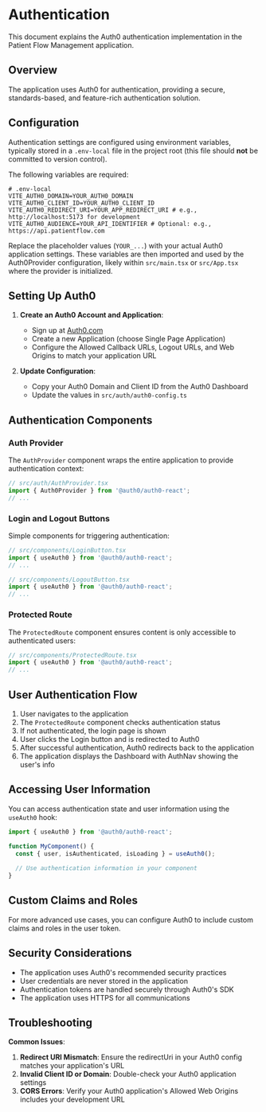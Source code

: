 # Authentication

This document explains the Auth0 authentication implementation in the Patient Flow Management application.

## Overview

The application uses Auth0 for authentication, providing a secure, standards-based, and feature-rich authentication solution.

## Configuration

Authentication settings are configured using environment variables, typically stored in a `.env-local` file in the project root (this file should **not** be committed to version control).

The following variables are required:

```plaintext
# .env-local
VITE_AUTH0_DOMAIN=YOUR_AUTH0_DOMAIN
VITE_AUTH0_CLIENT_ID=YOUR_AUTH0_CLIENT_ID
VITE_AUTH0_REDIRECT_URI=YOUR_APP_REDIRECT_URI # e.g., http://localhost:5173 for development
VITE_AUTH0_AUDIENCE=YOUR_API_IDENTIFIER # Optional: e.g., https://api.patientflow.com
```

Replace the placeholder values (`YOUR_...`) with your actual Auth0 application settings. These variables are then imported and used by the Auth0Provider configuration, likely within `src/main.tsx` or `src/App.tsx` where the provider is initialized.

## Setting Up Auth0

1. **Create an Auth0 Account and Application**:
   - Sign up at [Auth0.com](https://auth0.com/)
   - Create a new Application (choose Single Page Application)
   - Configure the Allowed Callback URLs, Logout URLs, and Web Origins to match your application URL

2. **Update Configuration**:
   - Copy your Auth0 Domain and Client ID from the Auth0 Dashboard
   - Update the values in `src/auth/auth0-config.ts`

## Authentication Components

### Auth Provider

The `AuthProvider` component wraps the entire application to provide authentication context:

```typescript
// src/auth/AuthProvider.tsx
import { Auth0Provider } from '@auth0/auth0-react';
// ...
```

### Login and Logout Buttons

Simple components for triggering authentication:

```typescript
// src/components/LoginButton.tsx
import { useAuth0 } from '@auth0/auth0-react';
// ...
```

```typescript
// src/components/LogoutButton.tsx
import { useAuth0 } from '@auth0/auth0-react';
// ...
```

### Protected Route

The `ProtectedRoute` component ensures content is only accessible to authenticated users:

```typescript
// src/components/ProtectedRoute.tsx
import { useAuth0 } from '@auth0/auth0-react';
// ...
```

## User Authentication Flow

1. User navigates to the application
2. The `ProtectedRoute` component checks authentication status
3. If not authenticated, the login page is shown
4. User clicks the Login button and is redirected to Auth0
5. After successful authentication, Auth0 redirects back to the application
6. The application displays the Dashboard with AuthNav showing the user's info

## Accessing User Information

You can access authentication state and user information using the `useAuth0` hook:

```typescript
import { useAuth0 } from '@auth0/auth0-react';

function MyComponent() {
  const { user, isAuthenticated, isLoading } = useAuth0();
  
  // Use authentication information in your component
}
```

## Custom Claims and Roles

For more advanced use cases, you can configure Auth0 to include custom claims and roles in the user token.

## Security Considerations

- The application uses Auth0's recommended security practices
- User credentials are never stored in the application
- Authentication tokens are handled securely through Auth0's SDK
- The application uses HTTPS for all communications

## Troubleshooting

**Common Issues**:

1. **Redirect URI Mismatch**: Ensure the redirectUri in your Auth0 config matches your application's URL
2. **Invalid Client ID or Domain**: Double-check your Auth0 application settings
3. **CORS Errors**: Verify your Auth0 application's Allowed Web Origins includes your development URL 